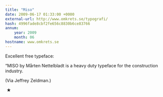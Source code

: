 ```yaml
---
title: "Miso"
date: 2009-06-17 01:33:00 +0000
external-url: http://www.omkrets.se/typografi/
hash: 4996fade8cbf2fe656c8830b6ce83766
annum:
    year: 2009
    month: 06
hostname: www.omkrets.se
---
```


Excellent free typeface:



  “MISO by Mårten Nettelbladt is a heavy duty typeface for the construction industry.



(Via Jeffrey Zeldman.)



 ★ 

